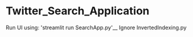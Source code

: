# Twitter_Search_Application

Run UI using: 'streamlit run SearchApp.py'__
Ignore InvertedIndexing.py
